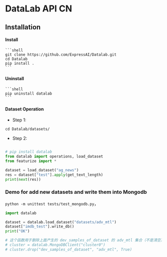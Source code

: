 # DataLab API CN

## Installation
#### Install

 

    ```shell
    git clone https://github.com/ExpressAI/Datalab.git
    cd Datalab
    pip install .
    ```

#### Uninstall
    ```shell
    pip uninstall datalab
    ```

#### Dataset Operation

* Step 1:
```shell
cd Datalab/datasets/

```

* Step 2:
```python

# pip install datalab
from datalab import operations, load_dataset
from featurize import *

dataset = load_dataset("ag_news")
res = dataset["test"].apply(get_text_length)
print(next(res))


```

   

### Demo for add new datasets and write them into Mongodb

`python -m unittest tests/test_mongodb.py`，

```python
import datalab

dataset = datalab.load_dataset("datasets/adv_mtl")
dataset["imdb_test"].write_db()
print("OK")

# 这个函数用于删除上面产生的 dev_samples_of_dataset 的 adv_mtl 集合（不是清空），慎用
# cluster = datalab.MongoDBClient("cluster0")
# cluster.drop("dev_samples_of_dataset", "adv_mtl", True)

```


